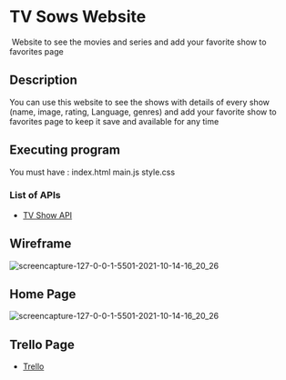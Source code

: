 
# TV Sows Website
​
Website to see the movies and series and add your favorite show to favorites page 

## Description

You can use this website to see the shows with details of every show (name, image, rating, Language, genres) and add your favorite show to favorites page to keep it save and available for any time

## Executing program

You must have : 
index.html
main.js
style.css

### List of APIs


* [TV Show API](https://www.tvmaze.com/api)



<!-- ABOUT THE PROJECT -->
## Wireframe

![screencapture-127-0-0-1-5501-2021-10-14-16_20_26](https://i.ibb.co/3Y0xLmv/wireframe.png)


## Home Page

![screencapture-127-0-0-1-5501-2021-10-14-16_20_26](https://i.ibb.co/G7CcQvN/project1-home-page.png)




<!-- ROADMAP -->
## Trello Page

- [Trello](https://trello.com/invite/b/5ydTraXj/9c27967b9dad37dbeb432558d31e8954/tv-show)


